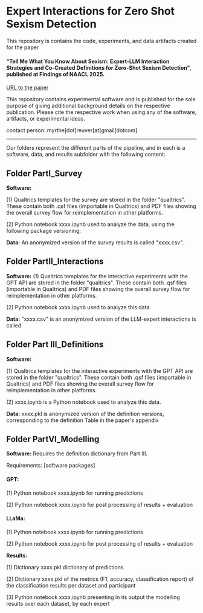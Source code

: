 # Expert Interactions for Zero Shot Sexism Detection

This repository is contains the code, experiments, and data artifacts created for the paper 

#### "Tell Me What You Know About Sexism: Expert-LLM Interaction Strategies and Co-Created Definitions for Zero-Shot Sexism Detection", published at Findings of NAACL 2025.
[URL to the paper]()

This repository contains experimental software and is published for the sole purpose of giving additional background details on the respective publication. Please cite the respective work when using any of the software, artifacts, or experimental ideas. 

contact person: myrthe[dot]reuver[at]gmail[dotcom]


--------
Our folders represent the different parts of the pipeline, and in each is a software, data, and results subfolder with the following content:

## Folder PartI_Survey
**Software:** 

(1) Qualtrics templates for the survey are stored in the folder "qualtrics". These contain both .qsf files (importable in Qualtrics) and PDF files showing the overall survey flow for reimplementation in other platforms.

(2) Python notebook xxxx.ipynb used to analyze the data, using the following package versioning:

**Data:** 
An anonymized version of the survey results is called "xxxx.csv".

## Folder PartII_Interactions
**Software:** 
(1) Qualtrics templates for the interactive experiments with the GPT API are stored in the folder "qualtrics". These contain both .qsf files (importable in Qualtrics) and PDF files showing the overall survey flow for reimplementation in other platforms.

(2) Python notebook xxxx.ipynb used to analyze this data.

**Data:** 
"xxxx.csv" is an anonymized version of the LLM-expert interactions is called 

## Folder Part III_Definitions
**Software:** 

(1) Qualtrics templates for the interactive experiments with the GPT API are stored in the folder "qualtrics". These contain both .qsf files (importable in Qualtrics) and PDF files showing the overall survey flow for reimplementation in other platforms.

(2) xxxx.ipynb is a Python notebook used to analyze this data.

**Data:** 
xxxx.pkl is anonymized version of the definition versions, corresponding to the definition Table in the paper's appendix

## Folder PartVI_Modelling
**Software:** 
Requires the definition dictionary from Part III. 

Requirements:
[software packages]

#### GPT: 
(1) Python notebook xxxx.ipynb for running predictions

(2) Python notebook xxxx.ipynb for post processing of results + evaluation

#### LLaMa:
(1) Python notebook xxxx.ipynb for running predictions

(2) Python notebook xxxx.ipynb for post processing of results + evaluation

**Results:**

(1) Dictionary xxxx.pkl dictionary of predictions

(2) Dictionary xxxx.pkl of the metrics (F1, accuracy, classification report) of the classification results per dataset and participant

(3) Python notebook xxxx.ipynb presenting in its output the modelling results over each dataset, by each expert
